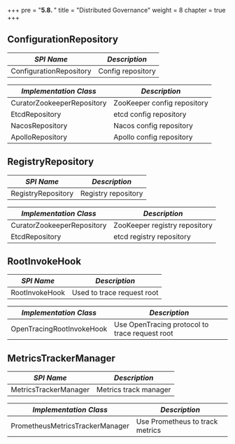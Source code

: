 +++
pre = "<b>5.8. </b>"
title = "Distributed Governance"
weight = 8
chapter = true
+++

## ConfigurationRepository

| *SPI Name*                       | *Description*           |
| -------------------------------- | ----------------------- |
| ConfigurationRepository          | Config repository           |

| *Implementation Class*           | *Description*           |
| -------------------------------- | ----------------------- |
| CuratorZookeeperRepository | ZooKeeper config repository |
| EtcdRepository             | etcd config repository      |
| NacosRepository            | Nacos config repository     |
| ApolloRepository           | Apollo config repository    |

## RegistryRepository

| *SPI Name*                       | *Description*             |
| -------------------------------- | ------------------------- |
| RegistryRepository               | Registry repository           |

| *Implementation Class*           | *Description*             |
| -------------------------------- | ------------------------- |
| CuratorZookeeperRepository | ZooKeeper registry repository |
| EtcdRepository             | etcd registry repository      |

## RootInvokeHook

| *SPI Name*                | *Description*                                  |
| ------------------------- | ---------------------------------------------- |
| RootInvokeHook            | Used to trace request root                     |

| *Implementation Class*    | *Description*                                  |
| ------------------------- | ---------------------------------------------- |
| OpenTracingRootInvokeHook | Use OpenTracing protocol to trace request root |

## MetricsTrackerManager

| *SPI Name*                      | *Description*                   |
| ------------------------------- | ------------------------------- |
| MetricsTrackerManager           | Metrics track manager           |

| *Implementation Class*          | *Description*                   |
| ------------------------------- | ------------------------------- |
| PrometheusMetricsTrackerManager | Use Prometheus to track metrics |
